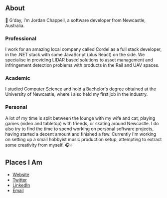 ## About
👋 G'day, I’m Jordan Chappell, a software developer from Newcastle, Australia.

### Professional
I work for an amazing local company called Cordel as a full stack developer,
in the .NET stack with some JavaScript (plus React) on the side.
We specialise in providing LIDAR based solutions to asset management
and infringement detection problems with products in the Rail and UAV
spaces.

### Academic
I studied Computer Science and hold a Bachelor's degree obtained at the 
University of Newcastle, where I also held my first job in the industry.

### Personal
A lot of my time is split between the lounge with my wife and cat, playing
games (video and tabletop) with friends, or skating around Newcastle.
I do also try to find the time to spend working on personal software projects,
having started a decent amount and finished a few. Currently I'm working on
setting up a small hobbyist music production setup, attempting to extract
some creativity from myself. 🎧🎶

## Places I Am
- [Website](https://jordanchappell.com)
- [Twitter](https://twitter.com/JordanDChappell)
- [LinkedIn](https://www.linkedin.com/in/jordan-chappell-380486153)
- [Email](mailto:me@jordanchappell.com)
